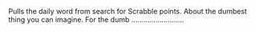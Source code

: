 Pulls the daily word from search for Scrabble points. About the dumbest thing you can imagine. For the dumb ..........................
